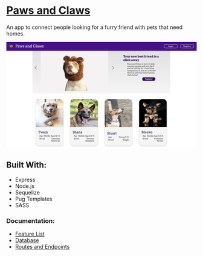 # [Paws and Claws](https://paws-and-claws.herokuapp.com/) 
An app to connect people looking for a furry friend with pets that need homes.

![](/documentation/Images/paws-and-claws-screenshot.jpeg)

## Built With:
* Express
* Node.js
* Sequelize
* Pug Templates
* SASS

### Documentation:
* [Feature List](/documentation/featureList.md)
* [Database](/documentation/database.md)
* [Routes and Endpoints](/documentation/routes_endpoints.md)
